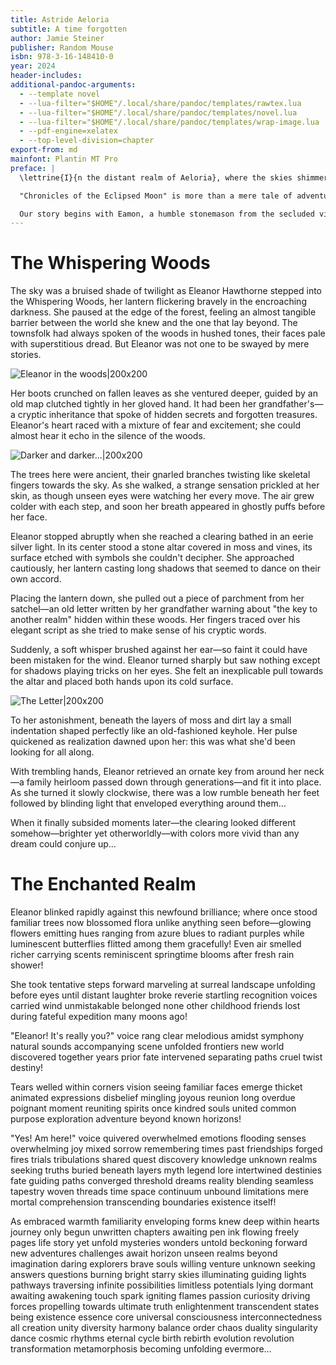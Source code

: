 ```yaml
---
title: Astride Aeloria
subtitle: A time forgotten
author: Jamie Steiner
publisher: Random Mouse
isbn: 978-3-16-148410-0
year: 2024
header-includes: 
additional-pandoc-arguments:
  - --template novel
  - --lua-filter="$HOME"/.local/share/pandoc/templates/rawtex.lua  
  - --lua-filter="$HOME"/.local/share/pandoc/templates/novel.lua
  - --lua-filter="$HOME"/.local/share/pandoc/templates/wrap-image.lua
  - --pdf-engine=xelatex
  - --top-level-division=chapter
export-from: md
mainfont: Plantin MT Pro
preface: |
  \lettrine{I}{n the distant realm of Aeloria}, where the skies shimmer with hues unknown to mortal eyes and whispers of forgotten magics dance on the winds, destiny is not merely foretold in ancient runes but is crafted by the bold and the brave.

  "Chronicles of the Eclipsed Moon" is more than a mere tale of adventure; it is an odyssey that transcends time and legend. For centuries, the land of Aeloria has thrived under the protection of the celestial council, a divine assembly of guardians whose duty is to uphold the delicate balance between light and shadow. However, when the Great Eclipse descends — an event said to occur once in a millennia — the boundaries between these forces blur, and the world is plunged into turmoil.

  Our story begins with Eamon, a humble stonemason from the secluded village of Cormir, whose life is irrevocably changed when he stumbles upon an enigmatic artifact buried beneath the ancient ruins of an erstwhile stronghold. This relic, a moonstone of unparalleled...
---
```


# The Whispering Woods

The sky was a bruised shade of twilight as Eleanor Hawthorne stepped into the Whispering Woods, her lantern flickering bravely in the encroaching darkness. She paused at the edge of the forest, feeling an almost tangible barrier between the world she knew and the one that lay beyond. The townsfolk had always spoken of the woods in hushed tones, their faces pale with superstitious dread. But Eleanor was not one to be swayed by mere stories.


![Eleanor in the woods|200x200](https://upic-jvs-upload.s3.eu-west-2.amazonaws.com/obsidian/755d334f495f592b48ff578a5192c5bd.png)

Her boots crunched on fallen leaves as she ventured deeper, guided by an old map clutched tightly in her gloved hand. It had been her grandfather's—a cryptic inheritance that spoke of hidden secrets and forgotten treasures. Eleanor's heart raced with a mixture of fear and excitement; she could almost hear it echo in the silence of the woods.

![Darker and darker...|200x200](https://upic-jvs-upload.s3.eu-west-2.amazonaws.com/obsidian/98b17a45538b455b2fcf54484c45001f.png)


The trees here were ancient, their gnarled branches twisting like skeletal fingers towards the sky. As she walked, a strange sensation prickled at her skin, as though unseen eyes were watching her every move. The air grew colder with each step, and soon her breath appeared in ghostly puffs before her face.

Eleanor stopped abruptly when she reached a clearing bathed in an eerie silver light. In its center stood a stone altar covered in moss and vines, its surface etched with symbols she couldn't decipher. She approached cautiously, her lantern casting long shadows that seemed to dance on their own accord.

Placing the lantern down, she pulled out a piece of parchment from her satchel—an old letter written by her grandfather warning about "the key to another realm" hidden within these woods. Her fingers traced over his elegant script as she tried to make sense of his cryptic words.

Suddenly, a soft whisper brushed against her ear—so faint it could have been mistaken for the wind. Eleanor turned sharply but saw nothing except for shadows playing tricks on her eyes. She felt an inexplicable pull towards the altar and placed both hands upon its cold surface.

![The Letter|200x200](https://upic-jvs-upload.s3.eu-west-2.amazonaws.com/obsidian/40ab3cfc62501ca7b52b4c2e4bdf4c38.png)

To her astonishment, beneath the layers of moss and dirt lay a small indentation shaped perfectly like an old-fashioned keyhole. Her pulse quickened as realization dawned upon her: this was what she'd been looking for all along.

With trembling hands, Eleanor retrieved an ornate key from around her neck—a family heirloom passed down through generations—and fit it into place. As she turned it slowly clockwise, there was a low rumble beneath her feet followed by blinding light that enveloped everything around them…

When it finally subsided moments later—the clearing looked different somehow—brighter yet otherworldly—with colors more vivid than any dream could conjure up…


# The Enchanted Realm

Eleanor blinked rapidly against this newfound brilliance; where once stood familiar trees now blossomed flora unlike anything seen before—glowing flowers emitting hues ranging from azure blues to radiant purples while luminescent butterflies flitted among them gracefully! Even air smelled richer carrying scents reminiscent springtime blooms after fresh rain shower!

She took tentative steps forward marveling at surreal landscape unfolding before eyes until distant laughter broke reverie startling recognition voices carried wind unmistakable belonged none other childhood friends lost during fateful expedition many moons ago!

"Eleanor! It's really you?" voice rang clear melodious amidst symphony natural sounds accompanying scene unfolded frontiers new world discovered together years prior fate intervened separating paths cruel twist destiny!

Tears welled within corners vision seeing familiar faces emerge thicket animated expressions disbelief mingling joyous reunion long overdue poignant moment reuniting spirits once kindred souls united common purpose exploration adventure beyond known horizons!

"Yes! Am here!" voice quivered overwhelmed emotions flooding senses overwhelming joy mixed sorrow remembering times past friendships forged fires trials tribulations shared quest discovery knowledge unknown realms seeking truths buried beneath layers myth legend lore intertwined destinies fate guiding paths converged threshold dreams reality blending seamless tapestry woven threads time space continuum unbound limitations mere mortal comprehension transcending boundaries existence itself!

As embraced warmth familiarity enveloping forms knew deep within hearts journey only begun unwritten chapters awaiting pen ink flowing freely pages life story yet unfold mysteries wonders untold beckoning forward new adventures challenges await horizon unseen realms beyond imagination daring explorers brave souls willing venture unknown seeking answers questions burning bright starry skies illuminating guiding lights pathways traversing infinite possibilities limitless potentials lying dormant awaiting awakening touch spark igniting flames passion curiosity driving forces propelling towards ultimate truth enlightenment transcendent states being existence essence core universal consciousness interconnectedness all creation unity diversity harmony balance order chaos duality singularity dance cosmic rhythms eternal cycle birth rebirth evolution revolution transformation metamorphosis becoming unfolding evermore…